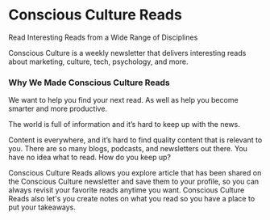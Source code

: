 # Conscious Culture Reads

Read Interesting Reads from a Wide Range of Disciplines

Conscious Culture is a weekly newsletter that delivers interesting reads about marketing, culture, tech, psychology, and more.

### Why We Made Conscious Culture Reads

We want to help you find your next read. As well as help you become smarter and more productive.

The world is full of information and it’s hard to keep up with the news.

Content is everywhere, and it’s hard to find quality content that is relevant to you. There are so many blogs, podcasts, and newsletters out there. You have no idea what to read. How do you keep up?

Conscious Culture Reads allows you explore article that has been shared on the Conscious Culture newsletter and save them to your profile, so you can always revisit your favorite reads anytime you want. Conscious Culture Reads also let's you create notes on what you read so you have a place to put your takeaways.
